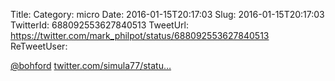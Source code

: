 Title: 
Category: micro
Date: 2016-01-15T20:17:03
Slug: 2016-01-15T20:17:03
TwitterId: 688092553627840513
TweetUrl: https://twitter.com/mark_philpot/status/688092553627840513
ReTweetUser: 

[@bohford](https://twitter.com/bohford)  [twitter.com/simula77/statu…](https://twitter.com/simula77/status/677815750141329408)